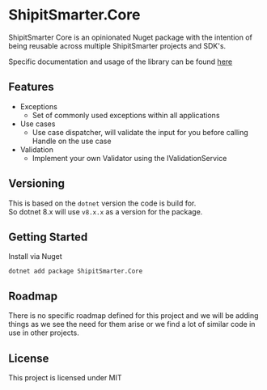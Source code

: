 # ShipitSmarter.Core

ShipitSmarter Core is an opinionated Nuget package with the intention of being reusable across multiple ShipitSmarter projects and SDK's.

Specific documentation and usage of the library can be found [here](src/ShipItSmarter.Core/README.md)

## Features
* Exceptions
  * Set of commonly used exceptions within all applications
* Use cases
  * Use case dispatcher, will validate the input for you before calling Handle on the use case
* Validation
  * Implement your own Validator using the IValidationService

## Versioning
This is based on the `dotnet` version the code is build for.  
So dotnet 8.x will use `v8.x.x` as a version for the package.

## Getting Started

Install via Nuget

```
dotnet add package ShipitSmarter.Core 
```



## Roadmap

There is no specific roadmap defined for this project and we will be adding things as we see the need for them arise or we find a lot of similar code in use in other projects.

## License

This project is licensed under MIT
